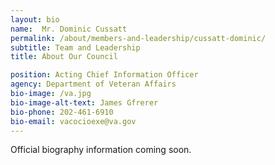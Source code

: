 ```yaml
---
layout: bio
name:  Mr. Dominic Cussatt
permalink: /about/members-and-leadership/cussatt-dominic/
subtitle: Team and Leadership
title: About Our Council

position: Acting Chief Information Officer
agency: Department of Veteran Affairs
bio-image: /va.jpg
bio-image-alt-text: James Gfrerer
bio-phone: 202-461-6910
bio-email: vacocioexe@va.gov
---
```


Official biography information coming soon.